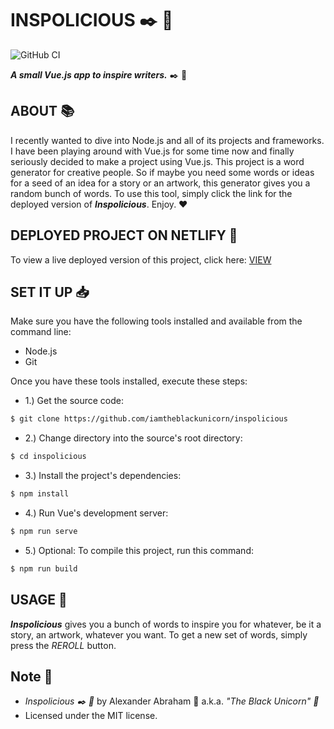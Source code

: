 # INSPOLICIOUS :black_nib: :ribbon:

![GitHub CI](https://github.com/iamtheblackunicorn/inspolicious/actions/workflows/vue.yml/badge.svg)

***A small Vue.js app to inspire writers.*** :black_nib: :ribbon:

## ABOUT :books:

I recently wanted to dive into Node.js and all of its projects and frameworks. I have been playing around with Vue.js for some time now and finally seriously decided to make a project using Vue.js. This project is a word generator for creative people. So if maybe you need some words or ideas for a seed of an idea for a story or an artwork, this generator gives you a random bunch of words. To use this tool, simply click the link for the deployed version of ***Inspolicious***. Enjoy. :heart:

## DEPLOYED PROJECT ON NETLIFY :rocket:

To view a live deployed version of this project, click here: [VIEW](https://taupe-pavlova-1c22ca.netlify.app/)

## SET IT UP :inbox_tray:

Make sure you have the following tools installed and available from the command line:

- Node.js
- Git

Once you have these tools installed, execute these steps:

- 1.) Get the source code:

```bash
$ git clone https://github.com/iamtheblackunicorn/inspolicious
```

- 2.) Change directory into the source's root directory:

```bash
$ cd inspolicious
```

- 3.) Install the project's dependencies:

```bash
$ npm install
```

- 4.) Run Vue's development server:

```bash
$ npm run serve
```

- 5.) Optional: To compile this project, run this command:

```bash
$ npm run build
```

## USAGE :hammer:

***Inspolicious*** gives you a bunch of words to inspire you for whatever, be it a story, an artwork, whatever you want. To get a new set of words, simply press the *REROLL* button.

## Note :scroll:
- *Inspolicious :black_nib: :ribbon:* by Alexander Abraham :black_heart: a.k.a. *"The Black Unicorn" :unicorn:*
- Licensed under the MIT license.
